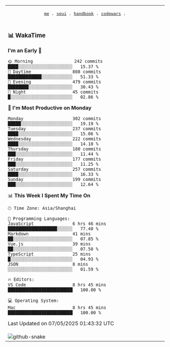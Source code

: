 
<div align="center">

<table>
<tr><td>
  <p align="center">
  <samp>
    <a href="https://github.com/SeaMmMm/SeaMmMm">me</a> .
    <a href="https://github.com/SeaMmMm/se-element">seui</a> .
    <a href="https://github.com/SeaMmMm/HandBook">handbook</a> .
    <a href="https://github.com/SeaMmMm/codeWars">codewars</a> .
  </samp>
    </p>
</td></tr>

<tr><td>

### 📊 WakaTime

<!--START_SECTION:waka-->
**I'm an Early 🐤** 

```text
🌞 Morning                242 commits         ████░░░░░░░░░░░░░░░░░░░░░   15.37 % 
🌆 Daytime                808 commits         █████████████░░░░░░░░░░░░   51.33 % 
🌃 Evening                479 commits         ████████░░░░░░░░░░░░░░░░░   30.43 % 
🌙 Night                  45 commits          █░░░░░░░░░░░░░░░░░░░░░░░░   02.86 % 
```
📅 **I'm Most Productive on Monday** 

```text
Monday                   302 commits         █████░░░░░░░░░░░░░░░░░░░░   19.19 % 
Tuesday                  237 commits         ████░░░░░░░░░░░░░░░░░░░░░   15.06 % 
Wednesday                222 commits         ████░░░░░░░░░░░░░░░░░░░░░   14.10 % 
Thursday                 180 commits         ███░░░░░░░░░░░░░░░░░░░░░░   11.44 % 
Friday                   177 commits         ███░░░░░░░░░░░░░░░░░░░░░░   11.25 % 
Saturday                 257 commits         ████░░░░░░░░░░░░░░░░░░░░░   16.33 % 
Sunday                   199 commits         ███░░░░░░░░░░░░░░░░░░░░░░   12.64 % 
```


📊 **This Week I Spent My Time On** 

```text
🕑︎ Time Zone: Asia/Shanghai

💬 Programming Languages: 
JavaScript               6 hrs 46 mins       ███████████████████░░░░░░   77.40 % 
Markdown                 41 mins             ██░░░░░░░░░░░░░░░░░░░░░░░   07.85 % 
Vue.js                   39 mins             ██░░░░░░░░░░░░░░░░░░░░░░░   07.50 % 
TypeScript               25 mins             █░░░░░░░░░░░░░░░░░░░░░░░░   04.93 % 
JSON                     8 mins              ░░░░░░░░░░░░░░░░░░░░░░░░░   01.59 % 

🔥 Editors: 
VS Code                  8 hrs 45 mins       █████████████████████████   100.00 % 

💻 Operating System: 
Mac                      8 hrs 45 mins       █████████████████████████   100.00 % 
```


 Last Updated on 07/05/2025 01:43:32 UTC
<!--END_SECTION:waka-->
</td></tr>

<tr><td>
  <img alt="github-snake" src="profile-snake-contrib/github-user-contribution.svg"/>
</td></tr>

</table>
